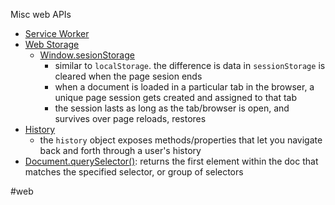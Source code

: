 Misc web APIs

- [Service Worker](https://developer.mozilla.org/en-US/docs/Web/API/Service_Worker_API)
- [Web Storage](https://developer.mozilla.org/en-US/docs/Web/API/Web_Storage_API)
	- [Window.sesionStorage](https://developer.mozilla.org/en-US/docs/Web/API/Window/sessionStorage)
		- similar to `localStorage`. the difference is data in `sessionStorage` is cleared when the page sesion ends
		- when a document is loaded in a particular tab in the browser, a unique page session gets created and assigned to that tab
		- the session lasts as long as the tab/browser is open, and survives over page reloads, restores
- [History](https://developer.mozilla.org/en-US/docs/Web/API/History_API)
	- the `history` object exposes methods/properties that let you navigate back and forth through a user's history
- [Document.querySelector()](https://developer.mozilla.org/en-US/docs/Web/API/Document/querySelector): returns the first element within the doc that matches the specified selector, or group of selectors

#web